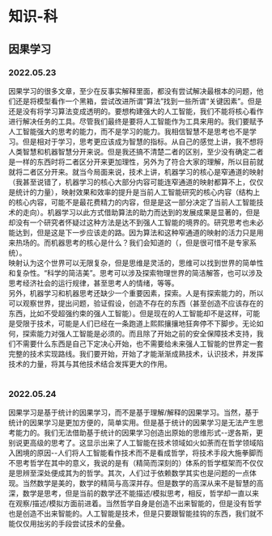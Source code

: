 # 知识-科

## 因果学习
### 2022.05.23
因果学习的很多文章，至少在反事实解释里面，都没有尝试解决最根本的问题，他们还是将模型看作一个黑箱，尝试改进所谓“算法”找到一些所谓“关键因素”。但是还是没有将学习算法变成透明的。要想构建强大的人工智能，我们不能将核心看作进行解决任务的工具。尽管我们最终是要将人工智能作为工具来用的。我们要赋予人工智能强大的思考的能力，而不是学习的能力。我相信智慧不是思考也不是学习。但是相对于学习，思考更应该成为智慧的指标。从自己的感觉上讲，我不想将人类智慧和机器智慧分开来说。但是我还搞不清楚二者的区别，至少没有确定二者是一样的东西时将二者区分开来更加理性，另外为了符合大家的理解，所以目前就就将二者区分开来。就当今局面来说，技术上讲，机器学习的核心是窄通道的映射（我甚至说错了，机器学习的核心大部分内容可能连窄通道的映射都算不上，仅仅是统计的力量），映射效果和效率的提升是当前人工智能研究的核心内容（结构上的核心内容，可能不是最花费精力的内容，但是是这一部分决定了当前人工智能技术的走向）。机器学习以此方式借助算法的助力而达到的发展成果是显著的，但是却没有一个研究者怀疑过这种方法是达不到强人工智能的境界的。研究思考也未必能达到，但是这是下一步应该走的路。因为算法和这种窄通道的映射的活力只是用来热场的。而机器思考的核心是什么？我们会知道的（，但是很可惜不是专家系统）。<br/>
映射认为这个世界可以无限复杂，但是思维是灵活的，思维可以找到世界的简单性和复杂性。“科学的简洁美”。思考可以涉及探索物理世界的简洁解答，也可以涉及思考经济社会的运行规律，甚至思考人的情绪，等等。<br/>
另外，机器学习和机器思考还缺少一个重要因素，探索。人是有探索能力的，所以可以观察世界，提出问题，验证假设，创造不存在的东西（甚至创造不应该存在的东西，比如不受超强约束的强人工智能）。但是现在的人工智能却不是这样，可能是受限于技术，可能是人们已经在一条跑道上熙熙攘攘地狂奔停不下脚步。无论如何，探索能力对强人工智能是必须的。而且除了开始之前的安全保障技术支持，我们不需要什么东西是自己下定决心开始，也不需要给未来强人工智能的世界定一套完整的技术实现路线。我们要开始，开始了才能渐渐成熟技术，认识技术，并发挥技术的力量，将其与其他技术结合发挥更大的作用。<br/>
<br/>

### 2022.05.24
因果学习是基于统计的因果学习，而不是基于理解/解释的因果学习。当然，基于统计的因果学习是更加方便的，简单实用。但是基于统计的因果学习是无法产生思考能力的。我们无法借助基于统计的因果学习创造出原始的思维形式--逻各斯，更别说更高级的思考了。这显示出来了人工智能在技术领域如火如荼而在哲学领域陷入困境的原因--人们将人工智能看作技术而不是看成哲学，将技术手段大施拳脚而不思考哲学在其中的意义，我说的是有（精简而深刻的）体系的哲学框架而不仅仅是思辨至深处便成其为的哲学。其次，人们过于依赖数学其实也是问题的一点体现。当然数学是美的，数学的精简与高深并存。但是数学的高深从来不是智慧的高深，数学是思考，但是当前的数学还不能描述/模拟思考，相反，哲学却一直以来在观察/描述/模拟方面前进着。当然哲学自身是创造不出来智能的，但是没有哲学也是创造不出来智能的。人工智能是技术，但是只要跟智能挂钩的东西，我们就不能仅仅用拙劣的手段尝试技术的垒叠。<br/>
